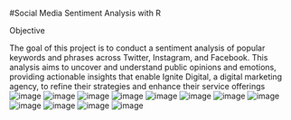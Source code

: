 #Social Media Sentiment Analysis with R 

Objective

The goal of this project is to conduct a sentiment analysis of popular keywords and phrases across Twitter, Instagram, and Facebook. This analysis aims to uncover and understand public opinions and emotions, providing actionable insights that enable Ignite Digital, a digital marketing agency, to refine their strategies and enhance their service offerings
![image](https://github.com/user-attachments/assets/ecdd4abc-8980-4455-8eaf-dcbe90487e35)
![image](https://github.com/user-attachments/assets/7cbb662b-8b4a-4a0f-9167-623ff590d129)
![image](https://github.com/user-attachments/assets/e01c0dd1-7dbd-4898-b338-97004004c7bf)
![image](https://github.com/user-attachments/assets/1f808190-53ed-41ab-a40c-0db7fe945012)
![image](https://github.com/user-attachments/assets/6bc5fab1-ef3b-4d4f-9ad8-afd6d7ef059c)
![image](https://github.com/user-attachments/assets/ba9dad63-0c27-49cb-8fd1-35bc70239ed6)
![image](https://github.com/user-attachments/assets/3a1b7675-66b0-4d3c-8fc5-c66ec53cbeb5)
![image](https://github.com/user-attachments/assets/35f4fc74-044c-4fb0-9613-5360b9c52a8f)
![image](https://github.com/user-attachments/assets/84835097-9835-4766-b01a-9d520dda6252)
![image](https://github.com/user-attachments/assets/f36836a4-18c3-4e2d-b672-610f3f866415)
![image](https://github.com/user-attachments/assets/74229a97-ed82-4459-8b05-52321321e7a5)
![image](https://github.com/user-attachments/assets/738bfe0f-1717-4f88-a0fb-390ff08c6448)
